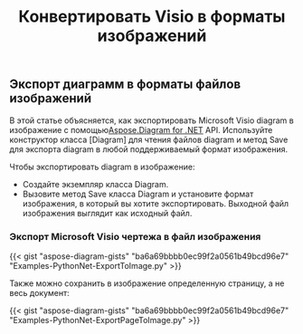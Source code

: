 ﻿---
title:  Конвертировать Visio в форматы изображений
linktitle: Преобразовать Visio в изображения
type: docs
weight: 20
url: /ru/python-net/convert-visio-to-image/
description: В этом разделе показано, как Aspose.Diagram позволяет конвертировать Visio в различные форматы изображений. Конвертируйте Visio,VSD, VSS, VDW, VST, VSDX, VSSX, VSTX, VSDM, VSTM,VSSM в изображения PNG, JPEG, BMP с помощью нескольких строк кода.
---
## **Экспорт диаграмм в форматы файлов изображений**
 В этой статье объясняется, как экспортировать Microsoft Visio diagram в изображение с помощью[Aspose.Diagram for .NET](https://products.aspose.com/diagram/python-net/) API. Используйте конструктор класса [Diagram] для чтения файлов diagram и метод Save для экспорта diagram в любой поддерживаемый формат изображения.

Чтобы экспортировать diagram в изображение:

- Создайте экземпляр класса Diagram.
- Вызовите метод Save класса Diagram и установите формат изображения, в который вы хотите экспортировать. Выходной файл изображения выглядит как исходный файл.
### **Экспорт Microsoft Visio чертежа в файл изображения**
{{< gist "aspose-diagram-gists" "ba6a69bbbb0ec99f2a0561b49bcd96e7" "Examples-PythonNet-ExportToImage.py" >}}

Также можно сохранить в изображение определенную страницу, а не весь документ:

{{< gist "aspose-diagram-gists" "ba6a69bbbb0ec99f2a0561b49bcd96e7" "Examples-PythonNet-ExportPageToImage.py" >}}